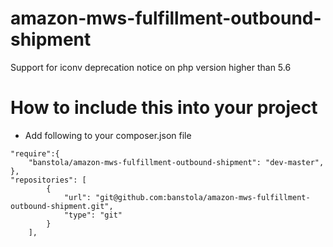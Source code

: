 # amazon-mws-fulfillment-outbound-shipment
Support for iconv deprecation notice on php version higher than 5.6

# How to include this into your project

* Add following to your composer.json file
```
"require":{
    "banstola/amazon-mws-fulfillment-outbound-shipment": "dev-master",
},
"repositories": [
        {
            "url": "git@github.com:banstola/amazon-mws-fulfillment-outbound-shipment.git",
            "type": "git"
        }
    ],
```
    
 

